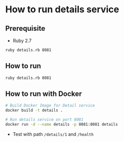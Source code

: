 # How to run details service

## Prerequisite

* Ruby 2.7

```bash
ruby details.rb 8081
```
## How to run

```bash
ruby details.rb 8081
```
## How to run with Docker

```bash
# Build Docker Image for Detail service
docker build -t details .

# Run details service on port 8081
docker run -d --name details -p 8081:8081 details
```
* Test with path `/details/1` and `/health`